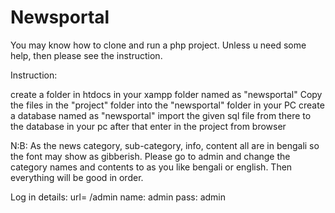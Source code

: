 # Newsportal

You may know how to clone and run a php project. Unless u need some help, then please see the instruction.


Instruction:

create a folder in htdocs in your xampp folder named as "newsportal"
Copy the files in the "project" folder into the "newsportal" folder in your PC
create a database named as "newsportal"
import the given sql file from there to the database in your pc
after that enter in the project from browser

N:B: As the news category, sub-category, info, content all are in bengali so the font may show as gibberish. Please go to admin and change the category names and contents to
as you like bengali or english. Then everything will be good in order.

Log in details: 
url=  /admin
name: admin
pass: admin
